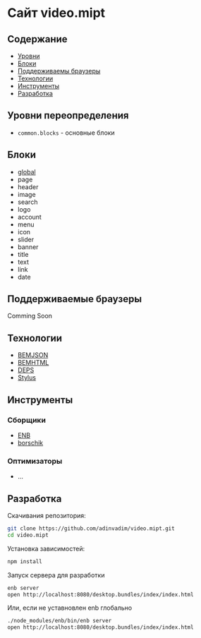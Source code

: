 Сайт video.mipt
===============

## Содержание

* [Уровни](#levels)
* [Блоки](#blocks)
* [Поддерживаемы браузеры](#supported-browsers)
* [Технологии](#tech)
* [Инструменты](#tools)
* [Разработка](#development)

<a name="levels"></a>
## Уровни переопределения

* `common.blocks` - основные блоки

<a name="blocks"></a>
## Блоки

* [global](common.blocks/global/global.md)
* page
* header
* image
* search
* logo
* account
* menu
* icon
* slider
* banner
* title
* text
* link
* date


<a name="supported-browsers"></a>
## Поддерживаемые браузеры

Comming Soon

<a href="tech"></a>
## Технологии
* [BEMJSON](https://ru.bem.info/technology/bemjson/v2/bemjson/)
* [BEMHTML](https://ru.bem.info/technology/bemhtml/current/reference/)
* [DEPS](https://ru.bem.info/technology/deps/about/)
* [Stylus](https://learnboost.github.io/stylus/)


<a href="tools"></a>
## Инструменты

### Сборщики

* [ENB](http://enb-make.info/)
* [borschik](https://ru.bem.info/tools/optimizers/borschik/)

### Оптимизаторы

* ...

<a name="development"></a>
## Разработка

Скачивания репозитория:

```bash
git clone https://github.com/adinvadim/video.mipt.git
cd video.mipt
```

Установка зависимостей:

```bash
npm install
```

Запуск сервера для разработки

```bash
enb server
open http://localhost:8080/desktop.bundles/index/index.html
```

Или, если не уставновлен enb глобально

```bash
./node_modules/enb/bin/enb server
open http://localhost:8080/desktop.bundles/index/index.html
```
